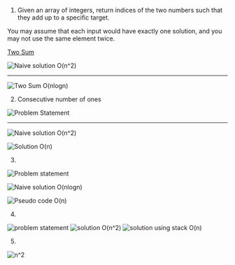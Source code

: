 

1. Given an array of integers, return indices of the two numbers such that they add up to a specific target.

You may assume that each input would have exactly one solution, and you may not use the same element twice.

[Two Sum](https://leetcode.com/problems/two-sum/)

![Naive solution O(n^2)](A.png)


---

![Two Sum O(nlogn) ](B.png)




2. Consecutive number of ones

![Problem Statement ](C.png)

---

![Naive solution O(n^2)](D.png)


![Solution O(n)](E.png)



3. 


![Problem  statement](F.png)

![Naive solution O(nlogn)](G.png)

![Pseudo code O(n)](H.png)




4. 

![problem statement](StackC.png)
![solution O(n^2)](StackB.png)
![solution using stack O(n)](StackA.png)




5. 

![n^2](24A.png)